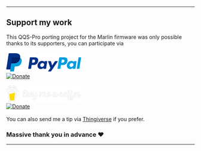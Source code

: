 ***
 ## Support my work

  This QQS-Pro porting project for the Marlin firmware was only possible thanks to its supporters, you can participate via
 <br/><br/>
  [![paypal.me](./icons/paypal_50px.png)](https://www.paypal.me/Foxies40)<br/>[![Donate](https://img.shields.io/badge/Donate-Thanks-green)](https://paypal.me/Foxies40)
 <br/><br/>
  [![Ko-Fi](./icons/BMC_White.png)](https://ko-fi.com/foxies)<br/>[![Donate](https://img.shields.io/badge/BuyMeACoffee-Thanks-orange)](https://ko-fi.com/foxies)
 <br/><br/>
  You can also send me a tip via [Thingiverse](https://www.thingiverse.com/FamStel/about) if you prefer.

<script src='https://storage.ko-fi.com/cdn/scripts/overlay-widget.js'></script>
<script>
  kofiWidgetOverlay.draw('foxies', {
    'type': 'floating-chat',
    'floating-chat.donateButton.text': 'Support Me',
    'floating-chat.donateButton.background-color': '#5cb85c',
    'floating-chat.donateButton.text-color': '#fff'
  });
</script>

 ### Massive thank you in advance :heart:
***